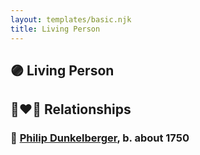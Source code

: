 ```yaml
---
layout: templates/basic.njk
title: Living Person
---
```

## 🟣 Living Person

## 👩‍❤️‍👨 Relationships

### 🔵 [Philip Dunkelberger](/people/6/68247643), b. about 1750
